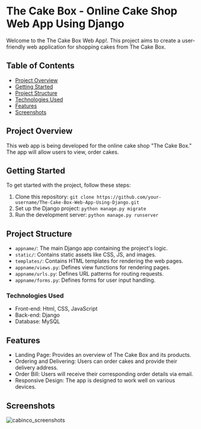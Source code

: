 # The Cake Box - Online Cake Shop Web App Using Django

Welcome to the The Cake Box Web App!. This project aims to create a user-friendly web application for shopping cakes from The Cake Box.

## Table of Contents

- [Project Overview](#project-overview)
- [Getting Started](#getting-started)
- [Project Structure](#project-structure)
- [Technologies Used](#technologies-used)
- [Features](#features)
- [Screenshots](#screenshots)

## Project Overview

This web app is being developed for the online cake shop "The Cake Box." The app will allow users to view, order cakes.

## Getting Started

To get started with the project, follow these steps:

1. Clone this repository: `git clone https://github.com/your-username/The-Cake-Box-Web-App-Using-Django.git`
2. Set up the Django project: `python manage.py migrate`
3. Run the development server: `python manage.py runserver`

## Project Structure

- `appname/`: The main Django app containing the project's logic.
- `static/`: Contains static assets like CSS, JS, and images.
- `templates/`: Contains HTML templates for rendering the web pages.
- `appname/views.py`: Defines view functions for rendering pages.
- `appname/urls.py`: Defines URL patterns for routing requests.
- `appname/forms.py`: Defines forms for user input handling.

### Technologies Used

* Front-end: Html, CSS, JavaScript
* Back-end: Django
* Database: MySQL
  
## Features

- Landing Page: Provides an overview of The Cake Box and its products.
- Ordering and Delivering: Users can order cakes and provide their delivery address.
- Order Bill: Users will receive their corresponding order details via email.
- Responsive Design: The app is designed to work well on various devices.


## Screenshots

![cabinco_screenshots](https://github.com/SuhailMuhammed1/Cabinco-Luxury-Car-Rental-Web-App-Using-Django/assets/104970300/efe0fe60-4681-44f6-97a8-2d3985d57442)
